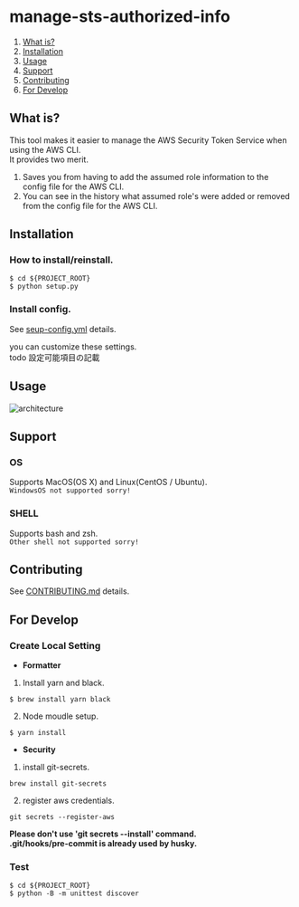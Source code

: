 # manage-sts-authorized-info

1. [What is?](#what-is?)
1. [Installation](#installation)
1. [Usage](#usage)
1. [Support](#support)
1. [Contributing](#contributing)
1. [For Develop](#for-develop)

## What is?

This tool makes it easier to manage the AWS Security Token Service when using the AWS CLI.  
It provides two merit.

1. Saves you from having to add the assumed role information to the config file for the AWS CLI.
1. You can see in the history what assumed role's were added or removed from the config file for the AWS CLI.

## Installation

### How to install/reinstall.

```
$ cd ${PROJECT_ROOT}
$ python setup.py
```

### Install config.

See [seup-config.yml](/config/setup-config.yml) details.

you can customize these settings.  
todo 設定可能項目の記載

## Usage

![architecture](document/register_sts_assumed_role.gif)

## Support

### OS

Supports MacOS(OS X) and Linux(CentOS / Ubuntu).  
`WindowsOS not supported sorry!`

### SHELL

Supports bash and zsh.  
`Other shell not supported sorry!`

## Contributing

See [CONTRIBUTING.md](/.github/CONTRIBUTING.md) details.

## For Develop

### Create Local Setting

- **Formatter**

1. Install yarn and black.

```
$ brew install yarn black
```

2. Node moudle setup.

```
$ yarn install
```

- **Security**

1. install git-secrets.

```
brew install git-secrets
```

2. register aws credentials.

```
git secrets --register-aws
```

**Please don't use 'git secrets --install' command.**  
**.git/hooks/pre-commit is already used by husky.**

### Test

```
$ cd ${PROJECT_ROOT}
$ python -B -m unittest discover
```
